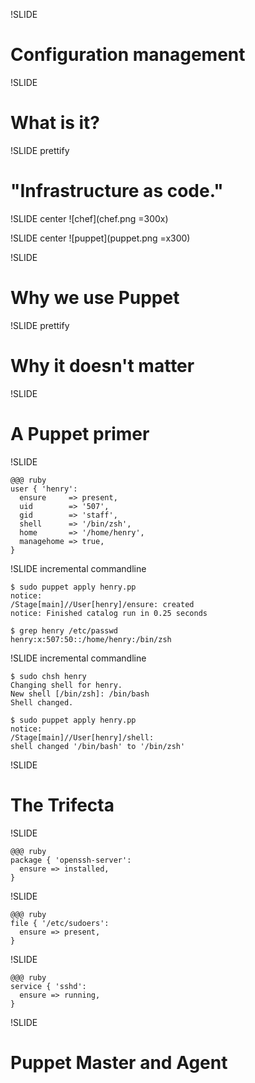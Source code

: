 !SLIDE
# Configuration management

!SLIDE
# What is it?

!SLIDE prettify
# "Infrastructure as code."

!SLIDE center
![chef](chef.png =300x)

!SLIDE center
![puppet](puppet.png =x300)

!SLIDE
# Why we use Puppet

!SLIDE prettify
# Why it doesn't matter

!SLIDE
# A Puppet primer

!SLIDE

    @@@ ruby
    user { 'henry':
      ensure     => present,
      uid        => '507',
      gid        => 'staff',
      shell      => '/bin/zsh',
      home       => '/home/henry',
      managehome => true,
    }

!SLIDE incremental commandline

    $ sudo puppet apply henry.pp
    notice:
    /Stage[main]//User[henry]/ensure: created
    notice: Finished catalog run in 0.25 seconds

    $ grep henry /etc/passwd
    henry:x:507:50::/home/henry:/bin/zsh

!SLIDE incremental commandline

    $ sudo chsh henry
    Changing shell for henry.
    New shell [/bin/zsh]: /bin/bash
    Shell changed.

    $ sudo puppet apply henry.pp
    notice:
    /Stage[main]//User[henry]/shell:
    shell changed '/bin/bash' to '/bin/zsh'

!SLIDE
# The Trifecta

!SLIDE

    @@@ ruby
    package { 'openssh-server':
      ensure => installed,
    }

!SLIDE

    @@@ ruby
    file { '/etc/sudoers':
      ensure => present,
    }

!SLIDE

    @@@ ruby
    service { 'sshd':
      ensure => running,
    }

!SLIDE
# Puppet Master and Agent

